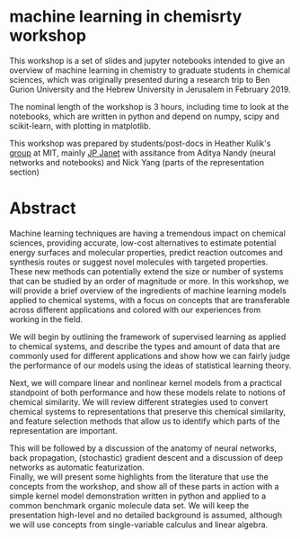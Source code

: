 # machine learning in chemisrty workshop
This workshop is a set of slides and jupyter notebooks intended to give an overview of machine learning in chemistry to graduate students 
in chemical sciences, which was originally presented during a research trip to Ben Gurion University and the Hebrew University in Jerusalem in February 2019.
 
The nominal length of the workshop is 3 hours, including time to look at the notebooks,
which are written in python and depend on numpy, scipy and scikit-learn, with plotting in 
matplotlib.

This workshop was prepared by students/post-docs in Heather Kulik's [group](http://hjkgrp.mit.edu/) at MIT, mainly [JP Janet](jpjanet.io) 
with assitance from Aditya Nandy (neural networks and notebooks) and Nick Yang (parts of the representation section) 

# Abstract
Machine learning techniques are having a tremendous impact on chemical sciences, providing accurate, low-cost alternatives to estimate potential energy surfaces and molecular properties, predict reaction outcomes and synthesis routes or suggest novel molecules with targeted properties. These new methods can potentially extend the size or number of systems that can be studied by an order of magnitude or more. 
In this workshop, we will provide a brief overview of the ingredients of machine learning models applied to chemical systems, 
with a focus on concepts that are transferable across different applications and colored with our experiences from working in 
the field.

We will begin by outlining the framework of supervised learning as applied to chemical systems,
and describe the types and amount of data that are commonly used for different applications and show how we can fairly
judge the performance of our models using the ideas of statistical learning theory.

Next, we will compare linear and nonlinear kernel models from a practical standpoint of both performance and
how these models relate to notions of chemical similarity. We will review different strategies used to convert
chemical systems to representations that preserve this chemical similarity, and feature selection methods that allow 
us to identify which parts of the representation are important. 

This will be followed by a discussion of the anatomy of neural networks, back propagation, (stochastic) gradient descent and a discussion of deep networks as automatic featurization.  
Finally, we will present some highlights from the literature that use the concepts from the workshop,
and show all of these parts in action with a simple kernel model demonstration written in python and applied 
to a common benchmark organic molecule data set. We will keep the presentation high-level and 
no detailed background is assumed, although we will use concepts from single-variable calculus and linear algebra. 

